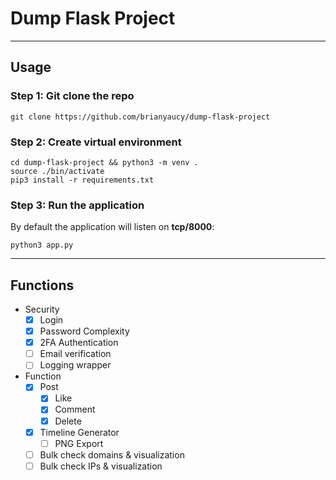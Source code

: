# Dump Flask Project

---

## Usage

### Step 1: Git clone the repo

```
git clone https://github.com/brianyaucy/dump-flask-project
```

### Step 2: Create virtual environment

```
cd dump-flask-project && python3 -m venv .
source ./bin/activate
pip3 install -r requirements.txt
```

### Step 3: Run the application

By default the application will listen on **tcp/8000**:

```
python3 app.py
```

---

## Functions

- Security
  - [x] Login
  - [x] Password Complexity 
  - [x] 2FA Authentication
  - [ ] Email verification
  - [ ] Logging wrapper
- Function
  - [x] Post
    - [x] Like
    - [x] Comment 
    - [x] Delete
  - [x] Timeline Generator
    - [ ] PNG Export
  - [ ] Bulk check domains & visualization
  - [ ] Bulk check IPs & visualization 